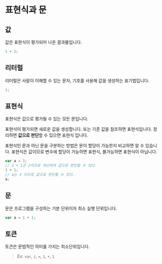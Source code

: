 # 표현식과 문

## 값

값은 표현식이 평가되어 나온 결과물입니다.

```js
1 + 1;
```

## 리터럴

리터럴은 사람이 이해할 수 있는 문자, 기호를 사용해 값을 생성하는 표기법입니다.

```js
1;
```

## 표현식

표현식은 값으로 평가될 수 있는 모든 문입니다.

표현식이 평가되면 새로운 값을 생성합니다. 또는 기존 값을 참조하면 표현식입니다. 정리하면 **값으로 판단**할 수 있으면 표현식 입니다.

표현식인 문과 아닌 문을 구분하는 방법은 문이 할당이 가능한지 비교하면 알 수 있습니다. 표현식은 값이므로 변수에 할당이 가능하면 표현식, 불가능하면 표현식이 아닙니다.

```js
var a = 3;
// 1 + 1은 2이므로 계산하여 값으로 판단할 수 있다.
1 + 1;
// a는 3 이므로 값으로 판단할 수 있다.
a;
```

## 문

문은 프로그램을 구성하는 기본 단위이자 최소 실행 단위입니다.

```js
var a = 1 + 1;
```

## 토큰

토큰은 문법적인 의미를 가지는 최소단위입니다.

> Ex: `var`, `i`, `=`, `1`, `+`, `1`
